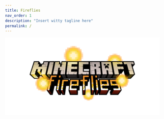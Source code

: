 ```yaml
---
title: Fireflies
nav_order: 1
description: "Insert witty tagline here"
permalink: /
---
```



![](assets/images/fireflies_logo.png)
